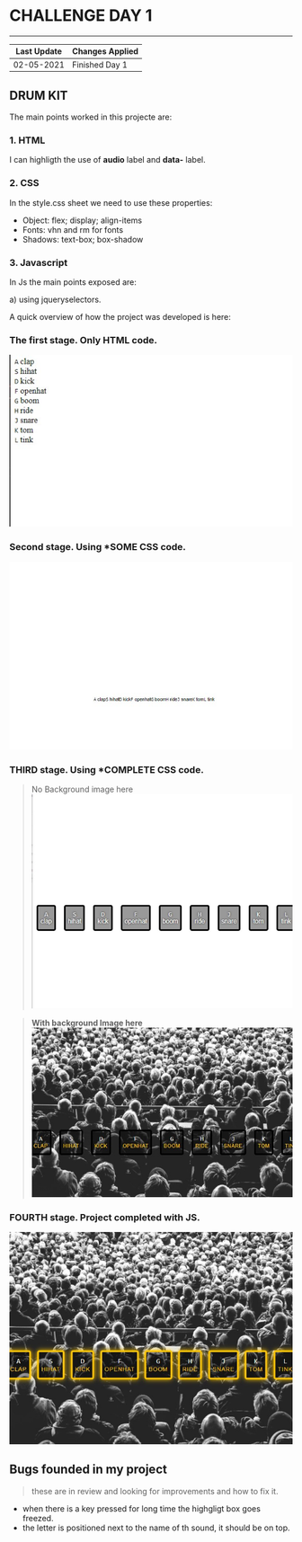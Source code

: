 # CHALLENGE DAY 1
---

Last Update| Changes Applied
---|---
02-05-2021| Finished Day 1

## DRUM KIT
The main points worked in this projecte are:

### 1. HTML

I can highligth the use of **audio** label and **data-** label.

### 2. CSS

In the style.css sheet we need to use these properties:

* Object: flex; display; align-items
* Fonts: vhn and rm for fonts
* Shadows: text-box; box-shadow

### 3. Javascript

In Js the main points exposed are:

a) using jqueryselectors.

A quick overview of how the project was developed is here:

### The first stage. Only HTML code.

!["only HTML rendered"](imgmkd/image1.jpg)

### Second stage. Using *SOME CSS code.
![](imgmkd/image2.jpg)

### THIRD stage. Using *COMPLETE CSS code.
> No Background image here
![](imgmkd/image3.jpg)

> **With background Image here**
![](imgmkd/image4.jpg)

### FOURTH stage. Project completed with JS.
![](imgmkd/image5.jpg)

## Bugs founded in my project
> these are in review and looking for improvements and how to fix it.
* when there is a key pressed for long time the highgligt box goes freezed.
* the letter is positioned next to the name of th sound, it should be on top.
